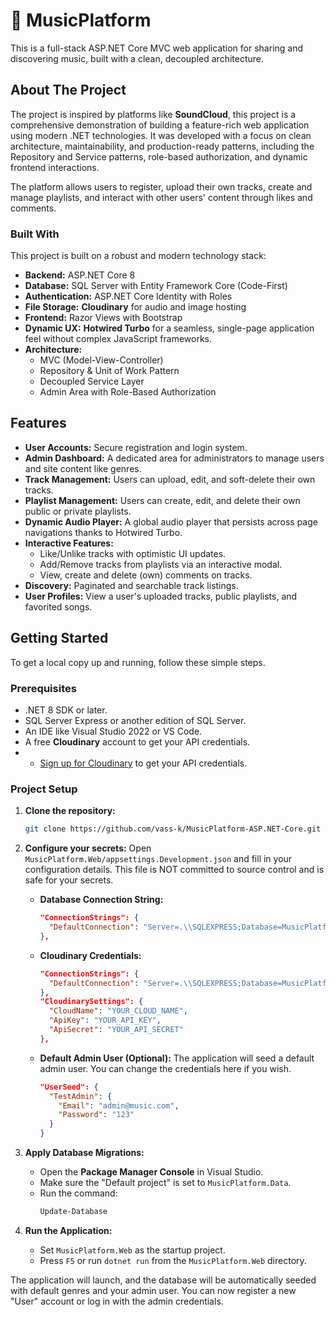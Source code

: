 ﻿# 🎵 MusicPlatform

This is a full-stack ASP.NET Core MVC web application for sharing and discovering music, built with a clean, decoupled architecture.

## About The Project

The project is inspired by platforms like **SoundCloud**, this project is a comprehensive demonstration of building a feature-rich web application using modern .NET technologies. It was developed with a focus on clean architecture, maintainability, and production-ready patterns, including the Repository and Service patterns, role-based authorization, and dynamic frontend interactions.

The platform allows users to register, upload their own tracks, create and manage playlists, and interact with other users' content through likes and comments.

### Built With

This project is built on a robust and modern technology stack:

*   **Backend:** ASP.NET Core 8
*   **Database:** SQL Server with Entity Framework Core (Code-First)
*   **Authentication:** ASP.NET Core Identity with Roles
*   **File Storage:** **Cloudinary** for audio and image hosting
*   **Frontend:** Razor Views with Bootstrap
*   **Dynamic UX:** **Hotwired Turbo** for a seamless, single-page application feel without complex JavaScript frameworks.
*   **Architecture:**
    *   MVC (Model-View-Controller)
    *   Repository & Unit of Work Pattern
    *   Decoupled Service Layer
    *   Admin Area with Role-Based Authorization

## Features

*   **User Accounts:** Secure registration and login system.
*   **Admin Dashboard:** A dedicated area for administrators to manage users and site content like genres.
*   **Track Management:** Users can upload, edit, and soft-delete their own tracks.
*   **Playlist Management:** Users can create, edit, and delete their own public or private playlists.
*   **Dynamic Audio Player:** A global audio player that persists across page navigations thanks to Hotwired Turbo.
*   **Interactive Features:**
    *   Like/Unlike tracks with optimistic UI updates.
    *   Add/Remove tracks from playlists via an interactive modal.
    *   View, create and delete (own) comments on tracks.
*   **Discovery:** Paginated and searchable track listings.
*   **User Profiles:** View a user's uploaded tracks, public playlists, and favorited songs.

## Getting Started

To get a local copy up and running, follow these simple steps.

### Prerequisites

*   .NET 8 SDK or later.
*   SQL Server Express or another edition of SQL Server.
*   An IDE like Visual Studio 2022 or VS Code.
*   A free **Cloudinary** account to get your API credentials.
  * - [Sign up for Cloudinary](https://cloudinary.com/users/register_free) to get your API credentials.

### Project Setup

1.  **Clone the repository:**
    ```sh
    git clone https://github.com/vass-k/MusicPlatform-ASP.NET-Core.git
    ```

2.  **Configure your secrets:**
    Open `MusicPlatform.Web/appsettings.Development.json` and fill in your configuration details. This file is NOT committed to source control and is safe for your secrets.

    *   **Database Connection String:**
        ```json
        "ConnectionStrings": {
          "DefaultConnection": "Server=.\\SQLEXPRESS;Database=MusicPlatform;Trusted_Connection=True;MultipleActiveResultSets=true;TrustServerCertificate=True"
        },
        ```

    *   **Cloudinary Credentials:**
        ```json
        "ConnectionStrings": {
          "DefaultConnection": "Server=.\\SQLEXPRESS;Database=MusicPlatform;Trusted_Connection=True;MultipleActiveResultSets=true;TrustServerCertificate=True"
        },
        "CloudinarySettings": {
          "CloudName": "YOUR_CLOUD_NAME",
          "ApiKey": "YOUR_API_KEY",
          "ApiSecret": "YOUR_API_SECRET"
        },
        ```

    *   **Default Admin User (Optional):**
        The application will seed a default admin user. You can change the credentials here if you wish.
        ```json
        "UserSeed": {
          "TestAdmin": {
            "Email": "admin@music.com",
            "Password": "123"
          }
        }
        ```

3.  **Apply Database Migrations:**
    *   Open the **Package Manager Console** in Visual Studio.
    *   Make sure the "Default project" is set to `MusicPlatform.Data`.
    *   Run the command:
        ```sh
        Update-Database
        ```

4.  **Run the Application:**
    *   Set `MusicPlatform.Web` as the startup project.
    *   Press `F5` or run `dotnet run` from the `MusicPlatform.Web` directory.

The application will launch, and the database will be automatically seeded with default genres and your admin user. You can now register a new "User" account or log in with the admin credentials.